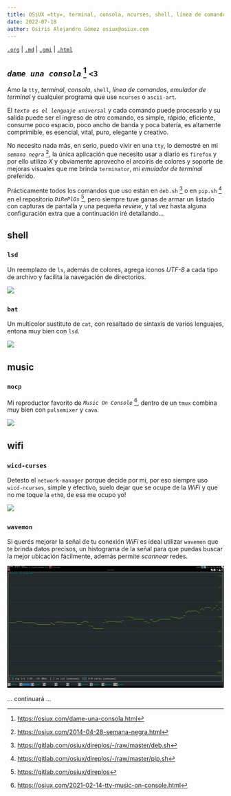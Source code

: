 ```yaml
---
title: OSiUX =tty=, terminal, consola, ncurses, shell, línea de comandos
date: 2022-07-18
author: Osiris Alejandro Gómez osiux@osiux.com
---
```


[`.org`](https://gitlab.com/osiux/osiux.gitlab.io/-/raw/master/tty.org) |
[`.md`](https://gitlab.com/osiux/osiux.gitlab.io/-/raw/master/tty.md) |
[`.gmi`](gemini://gmi.osiux.com/tty.gmi) |
[`.html`](https://osiux.gitlab.io/tty.html)

## *`dame una consola`* [^1] `<3`

Amo la `tty`, *terminal*, *consola*, `shell`, *línea de comandos*,
*emulador de terminal* y cualquier programa que use `ncurses` o
`ascii-art`.

El *`texto es el lenguaje universal`* y cada comando puede procesarlo y
su salida puede ser el ingreso de otro comando, es simple, rápido,
eficiente, consume poco espacio, poco ancho de banda y poca batería, es
altamente comprimible, es esencial, vital, puro, elegante y creativo.

No necesito nada más, en serio, puedo vivir en una `tty`, lo demostré en
mi *`semana negra`* [^2], la única aplicación que necesito usar a diario
es `firefox` y por ello utilizo *X* y obviamente aprovecho el arcoiris
de colores y soporte de mejoras visuales que me brinda `terminator`, mi
*emulador de terminal* preferido.

Prácticamente todos los comandos que uso están en `deb.sh` [^3] o en
`pip.sh` [^4] en el repositorio *`DiRePlOs`* [^5], pero siempre tuve
ganas de armar un listado con capturas de pantalla y una pequeña
*review*, y tal vez hasta alguna configuración extra que a continuación
iré detallando...

## shell

### `lsd`

Un reemplazo de `ls`, además de colores, agrega iconos *UTF-8* a cada
tipo de archivo y facilita la navegación de directorios.

[![](https://osiux.com/tmb/tty-shell-lsd.png)](https://osiux.com/img/tty-shell-lsd.png)

### `bat`

Un multicolor sustituto de `cat`, con resaltado de sintaxis de varios
lenguajes, entona muy bien con `lsd`.

[![](https://osiux.com/tmb/tty-shell-bat.png)](https://osiux.com/img/tty-shell-bat.png)

## music

### `mocp`

Mi reproductor favorito de *`Music On Console`* [^6], dentro de un
`tmux` combina muy bien con `pulsemixer` y `cava`.

[![](https://osiux.com/tmb/tty-music-on-console.png)](https://osiux.com/img/tty-music-on-console.png)

## wifi

### `wicd-curses`

Detesto el `network-manager` porque decide por mi, por eso siempre uso
`wicd-ncurses`, simple y efectivo, suelo dejar que se ocupe de la *WiFi*
y que no me toque la `eth0`, de esa me ocupo yo!

[![](https://osiux.com/tmb/tty-wifi-wicd-curses.png)](https://osiux.com/img/tty-wifi-wicd-curses.png)

### `wavemon`

Si querés mejorar la señal de tu conexión *WiFi* es ideal utilizar
`wavemon` que te brinda datos precisos, un histograma de la señal para
que puedas buscar la mejor ubicación fácilmente, además permite
*scannear* redes.

[![](img/tty-wifi-wavemon-histogram.png)](https://osiux.com/img/tty-wifi-wavemon-histogram.png)

... continuará ...

[^1]: <https://osiux.com/dame-una-consola.html>

[^2]: <https://osiux.com/2014-04-28-semana-negra.html>

[^3]: <https://gitlab.com/osiux/direplos/-/raw/master/deb.sh>

[^4]: <https://gitlab.com/osiux/direplos/-/raw/master/pip.sh>

[^5]: <https://gitlab.com/osiux/direplos>

[^6]: <https://osiux.com/2021-02-14-tty-music-on-console.html>
